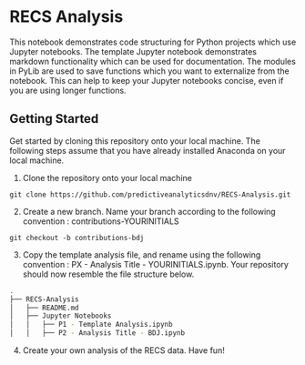 # RECS Analysis

This notebook demonstrates code structuring for Python projects which use Jupyter notebooks.
The template Jupyter notebook demonstrates markdown functionality which can be used for documentation.
The modules in PyLib are used to save functions which you want to externalize from the notebook.
This can help to keep your Jupyter notebooks concise, even if you are using longer functions.

## Getting Started

Get started by cloning this repository onto your local machine. The following steps assume that you have already installed Anaconda on your local machine.

1. Clone the repository onto your local machine
```
git clone https://github.com/predictiveanalyticsdnv/RECS-Analysis.git
```

2. Create a new branch. Name your branch according to the following convention : contributions-YOURINITIALS
```
git checkout -b contributions-bdj
```

3. Copy the template analysis file, and rename using the following convention : PX - Analysis Title - YOURINITIALS.ipynb. Your repository should now resemble the file structure below.
```bash
.
├── RECS-Analysis
│	├── README.md
│	├── Jupyter Notebooks
│	│	├── P1 - Template Analysis.ipynb
│	│	├── P2 - Analysis Title - BDJ.ipynb
```

4. Create your own analysis of the RECS data. Have fun!